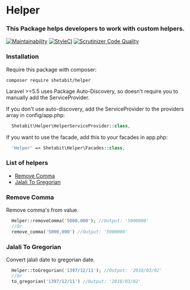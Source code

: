 # Helper
### This Package helps developers to work with custom helpers.
[![Maintainability](https://api.codeclimate.com/v1/badges/148840150a83dc5afe85/maintainability)](https://codeclimate.com/github/shetabit/helper/maintainability)
[![StyleCI](https://github.styleci.io/repos/172775601/shield?branch=master)](https://github.styleci.io/repos/172775601)
[![Scrutinizer Code Quality](https://scrutinizer-ci.com/g/shetabit/helper/badges/quality-score.png?b=master)](https://scrutinizer-ci.com/g/shetabit/helper/?branch=master)

### Installation
Require this package with composer:
```
composer require shetabit/helper
```
Laravel >=5.5 uses Package Auto-Discovery, so doesn't require you to manually add the ServiceProvider.

If you don't use auto-discovery, add the ServiceProvider to the providers array in config/app.php:
```php
  Shetabit\Helper\HelperServiceProvider::class,
```
If you want to use the facade, add this to your facades in app.php:
```php
  'Helper' => Shetabit\Helper\Facades::class,
```

### List of helpers

* [Remove Comma](#remove-comma)
* [Jalali To Gregorian](#jalali-to-gregorian)

### Remove Comma
Remove comma's from value.
```php
  Helper::removeComma('5000,000'); //Output: '5000000'
  //Or
  remove_comma('5000,000') //Output: '5000000'
```
 
 ### Jalali To Gregorian
Convert jalali date to gregorian date.
```php
  Helper::toGregorian('1397/12/11'); //Output: '2018/03/02'
  //Or
  to_gregorian('1397/12/11') //Output: '2018/03/02'
```
